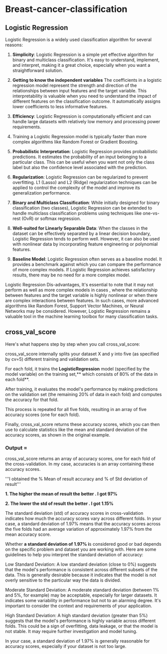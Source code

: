 # Breast-cancer-classification
## Logistic Regression
Logistic Regression is a widely used classification algorithm for several reasons:

1. **Simplicity**: Logistic Regression is a simple yet effective algorithm for binary and multiclass classification. It's easy to understand, implement, and interpret, making it a great choice, especially when you want a straightforward solution.

2. **Getting to know the independent variables** The coefficients in a logistic regression model represent the strength and direction of the relationships between input features and the target variable. This interpretability is valuable when you need to understand the impact of different features on the classification outcome.
 It automatically assigns lower coefficients to less informative features.

3. **Efficiency**: Logistic Regression is computationally efficient and can handle large datasets with relatively low memory and processing power requirements.
4.  Training a Logistic Regression model is typically faster than more complex algorithms like Random Forest or Gradient Boosting. 

5. **Probabilistic Interpretation**: Logistic Regression provides probabilistic predictions. It estimates the probability of an input belonging to a particular class. This can be useful when you want not only the class label but also the confidence level associated with the prediction.

6. **Regularization**: Logistic Regression can be regularized to prevent overfitting. L1 (Lasso) and L2 (Ridge) regularization techniques can be applied to control the complexity of the model and improve its generalization performance.

7. **Binary and Multiclass Classification**: While initially designed for binary classification (two classes), Logistic Regression can be extended to handle multiclass classification problems using techniques like one-vs-rest (OvR) or softmax regression.

8. **Well-suited for Linearly Separable Data**: When the classes in the dataset can be effectively separated by a linear decision boundary, Logistic Regression tends to perform well. However, it can also be used with nonlinear data by incorporating feature engineering or polynomial features.

9. **Baseline Model**: Logistic Regression often serves as a baseline model. It provides a benchmark against which you can compare the performance of more complex models. If Logistic Regression achieves satisfactory results, there may be no need for a more complex model.


Logistic Regression Dis-advantages,
It's essential to note that it may not perform as well as more complex models in cases ,
where the relationship between features and the target variable is highly nonlinear or when there are complex interactions between features.
In such cases, more advanced algorithms like Random Forest, Support Vector Machines, or Neural Networks may be considered.
However, Logistic Regression remains a valuable tool in the machine learning toolbox for many classification tasks.


## cross_val_score

Here's what happens step by step when you call cross_val_score:

cross_val_score internally splits your dataset X and y into five (as specified by cv=5) different training and validation sets.

For each fold, it trains the **LogisticRegression** model (specified by the model variable) on the training set,** which consists of 80% of the data in each fold**.

After training, it evaluates the model's performance by making predictions on the validation set (the remaining 20% of data in each fold) and computes the accuracy for that fold.

This process is repeated for all five folds, resulting in an array of five accuracy scores (one for each fold).

Finally, cross_val_score returns these accuracy scores, which you can then use to calculate statistics like the mean and standard deviation of the accuracy scores, as shown in the original example.

### Output = 
cross_val_score returns an array of accuracy scores,
one for each fold of the cross-validation.
In my case, accuracies is an array containing these accuracy scores.

'''I obtained the % Mean of result accuracy and % of Std deviation of result'''

**1. The higher the mean of result the better . I got 97%**

**2. The lower the std of result the better . I got 1.15%**

The standard deviation (std) of accuracy scores in cross-validation indicates how much the accuracy scores vary across different folds. In your case, a standard deviation of 1.97% means that the accuracy scores across the five folds had an average variation of approximately 1.97% from the mean accuracy score.

Whether **a standard deviation of 1.97% i**s considered good or bad depends on the specific problem and dataset you are working with. Here are some guidelines to help you interpret the standard deviation of accuracy:

Low Standard Deviation: A low standard deviation (close to 0%) suggests that the model's performance is consistent across different subsets of the data. This is generally desirable because it indicates that the model is not overly sensitive to the particular way the data is divided.

Moderate Standard Deviation: A moderate standard deviation (between 1% and 5%, for example) may be acceptable, especially for larger datasets. It indicates some variability in performance but not to an alarming degree. It's important to consider the context and requirements of your application.

High Standard Deviation: A high standard deviation (greater than 5%) suggests that the model's performance is highly variable across different folds. This could be a sign of overfitting, data leakage, or that the model is not stable. It may require further investigation and model tuning.

In your case, a standard deviation of 1.97% is generally reasonable for accuracy scores, especially if your dataset is not too large.

